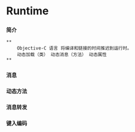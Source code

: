 #  Runtime

### `简介`
```
**
    Objective-C 语言 将编译和链接的时间推迟到运行时。
    动态加载（类） 动态消息（方法） 动态属性
**
```

### `消息`

### `动态方法`

### `消息转发`

### `键入编码`

